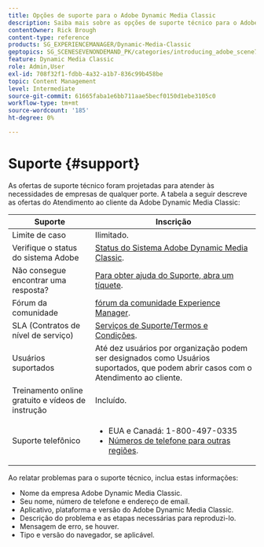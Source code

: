 ```yaml
---
title: Opções de suporte para o Adobe Dynamic Media Classic
description: Saiba mais sobre as opções de suporte técnico para o Adobe Dynamic Media Classic.
contentOwner: Rick Brough
content-type: reference
products: SG_EXPERIENCEMANAGER/Dynamic-Media-Classic
geptopics: SG_SCENESEVENONDEMAND_PK/categories/introducing_adobe_scene7
feature: Dynamic Media Classic
role: Admin,User
exl-id: 708f32f1-fdbb-4a32-a1b7-836c99b458be
topic: Content Management
level: Intermediate
source-git-commit: 61665faba1e6bb711aae5becf0150d1ebe3105c0
workflow-type: tm+mt
source-wordcount: '185'
ht-degree: 0%

---
```


# Suporte {#support}

As ofertas de suporte técnico foram projetadas para atender às necessidades de empresas de qualquer porte. A tabela a seguir descreve as ofertas do Atendimento ao cliente da Adobe Dynamic Media Classic:

| Suporte | Inscrição |
| --- | --- |
| Limite de caso | Ilimitado. |
| Verifique o status do sistema Adobe | [Status do Sistema Adobe Dynamic Media Classic](https://status.adobe.com/products/1175). |
| Não consegue encontrar uma resposta? | [Para obter ajuda do Suporte, abra um tíquete](https://experienceleague.adobe.com/?support-solution=General#support). |
| Fórum da comunidade | [fórum da comunidade Experience Manager](https://experienceleaguecommunities.adobe.com/t5/adobe-experience-manager/ct-p/adobe-experience-manager-community). |
| SLA (Contratos de nível de serviço) | [Serviços de Suporte/Termos e Condições](https://helpx.adobe.com/support/programs/support-policies-terms-conditions.html). |
| Usuários suportados | Até dez usuários por organização podem ser designados como Usuários suportados, que podem abrir casos com o Atendimento ao cliente. |
| Treinamento online gratuito e vídeos de instrução | Incluído. |
| Suporte telefônico | <ul><li>EUA e Canadá: 1-800-497-0335 </li><li>[Números de telefone para outras regiões](https://experienceleague.adobe.com/?support-tab=home#support). </li></ul> |

<!-- |Create a support case| [https://helpx.adobe.com/enterprise/admin-guide.html/enterprise/using/support-for-experience-cloud.ug.html](https://helpx.adobe.com/enterprise/admin-guide.html/enterprise/using/support-for-experience-cloud.ug.html) | -->

Ao relatar problemas para o suporte técnico, inclua estas informações:

* Nome da empresa Adobe Dynamic Media Classic.
* Seu nome, número de telefone e endereço de email.
* Aplicativo, plataforma e versão do Adobe Dynamic Media Classic.
* Descrição do problema e as etapas necessárias para reproduzi-lo.
* Mensagem de erro, se houver.
* Tipo e versão do navegador, se aplicável.
